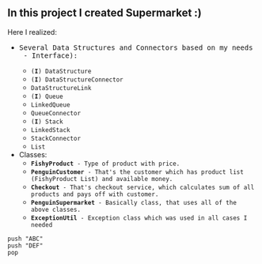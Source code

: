 In this project I created Supermarket :)
--
Here I realized:
<ul>
<li><pre>Several Data Structures and Connectors based on my needs in this task (<code><strong>I</strong></code> - Interface):</pre>
  <ul>
  <li><code>(<strong>I</strong>) DataStructure</code></li>
  <li><code>(<strong>I</strong>) DataStructureConnector</code></li>
  <li><code>DataStructureLink</code></li>
  <li><code>(<strong>I</strong>) Queue</code></li>
  <li><code>LinkedQueue</code></li>
  <li><code>QueueConnector</code></li>
  <li><code>(<strong>I</strong>) Stack</code></li>
  <li><code>LinkedStack</code></li>
  <li><code>StackConnector</code></li>
  <li><code>List</code></li>
  </ul></li>
  
<li>Classes:
<ul>
  <li><code><strong>FishyProduct</strong> - Type of product with price.</code></li>
  <li><code><strong>PenguinCustomer</strong> - That's the customer which has product list (FishyProduct List) and available money.</code></li>
  <li><code><strong>Checkout</strong> - That's checkout service, which calculates sum of all products and pays off with customer.</code></li>
  <li><code><strong>PenguinSupermarket</strong> - Basically class, that uses all of the above classes.</code></li>
  <li><code><strong>ExceptionUtil</strong> - Exception class which was used in all cases I needed</code></li>
  </ul></li>
</ul>  



<pre><code><span>push</span> <span>"ABC"</span>
<span>push</span> <span>"DEF"</span>
<span>pop</span></code>
